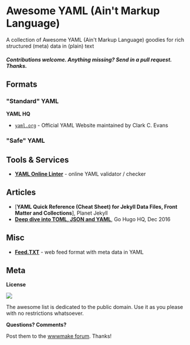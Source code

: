 
# Awesome YAML (Ain't Markup Language)

A collection of Awesome YAML (Ain't Markup Language) goodies for rich structured (meta) data in (plain) text


#### _Contributions welcome. Anything missing? Send in a pull request. Thanks._


## Formats

### "Standard" YAML

**YAML HQ**

- [`yaml.org`](http://www.yaml.org) - Official YAML Website maintained by Clark C. Evans


### "Safe" YAML



## Tools & Services

- [**YAML Online Linter**](http://www.yamllint.com) - online YAML validator / checker


## Articles

- [**YAML Quick Reference (Cheat Sheet) for Jekyll Data Files, Front Matter and Collections**], Planet Jekyll
- [**Deep dive into TOML, JSON and YAML**](https://gohugohq.com/howto/toml-json-yaml-comparison/),  Go Hugo HQ, Dec 2016



## Misc

- [**Feed.TXT**](https://feedtxt.github.io) - web feed format with meta data in YAML



## Meta

**License**

![](https://publicdomainworks.github.io/buttons/zero88x31.png)

The awesome list is dedicated to the public domain. Use it as you please with no restrictions whatsoever.

**Questions? Comments?**

Post them to the [wwwmake forum](http://groups.google.com/group/wwwmake). Thanks!

